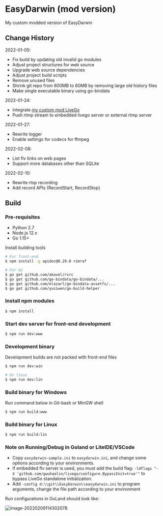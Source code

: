 # EasyDarwin (mod version)

My custom modded version of EasyDarwin

## Change History

2022-01-05:

- Fix build by updating old invalid go modules
- Adjust project structures for web source
- Upgrade web source dependencies
- Adjust project build scripts
- Remove unused files
- Shrink git repo from 600MB to 60MB by removing large old history files
- Make single executable binary using go-bindata

2022-01-24:

- Integrate [my custom mod LiveGo](https://github.com/yusiwen/livego)
- Push rtmp stream to embedded livego server or external rtmp server

2022-01-27:

- Rewrite logger
- Enable settings for codecs for ffmpeg

2022-02-08:

- List flv links on web pages
- Support more databases other than SQLite

2022-02-10:

- Rewrite rtsp recording
- Add record APIs (RecordStart, RecordStop)

## Build

### Pre-requisites

- Python 2.7
- Node.js 12.x
- Go 1.15+

Install building tools

```bash
# For front-end
$ npm install -g apidoc@0.29.0 rimraf

# For Go
$ go get github.com/akavel/rsrc
$ go get github.com/go-bindata/go-bindata/...
$ go get github.com/elazarl/go-bindata-assetfs/...
$ go get github.com/yusiwen/go-build-helper
```

### Install npm modules

```bash
$ npm install
```

### Start dev server for front-end development

```bash
$ npm run dev:www
```

### Development binary

Development builds are not packed with front-end files

```bash
$ npm run dev:win

# On linux
$ npm run dev:lin
```

### Build binary for Windows

Run command below in Git-bash or MinGW shell

```bash
$ npm run build:www
```

### Build binary for Linux

```bash
$ npm run build:lin
```

### Note on Running/Debug in Goland or LiteIDE/VSCode

- Copy `easydarwin-sample.ini` to `easydarwin.ini`, and change some options according to your environments.
- If embedded flv server is used, you must add the build flag: `-ldflags "-X 'github.com/gwuhaolin/livego/configure.BypassInit=true'"` to bypass LiveGo standalone initialization.
- Add `-config d:\\git\\EasyDarwin\\easydarwin.ini` to program arguments, change the file path according to your environment

Run configurations in GoLand should look like:

![image-20220209114302078](https://share.yusiwen.cn/public/pics/image-20220209114302078.png)
